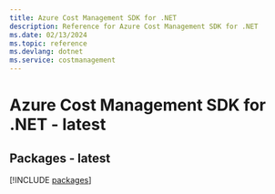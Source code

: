 ```yaml
---
title: Azure Cost Management SDK for .NET
description: Reference for Azure Cost Management SDK for .NET
ms.date: 02/13/2024
ms.topic: reference
ms.devlang: dotnet
ms.service: costmanagement
---
```

# Azure Cost Management SDK for .NET - latest
## Packages - latest
[!INCLUDE [packages](cost-management-index.md)]